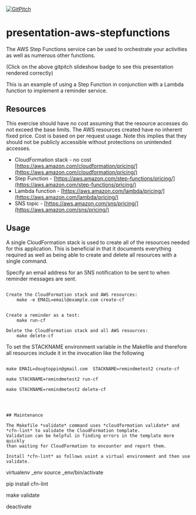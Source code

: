 [![GitPitch](https://gitpitch.com/assets/badge.svg)](https://gitpitch.com/dougtoppin/presentation-aws-stepfunctions/master?grs=github&t=sky)

# presentation-aws-stepfunctions
The AWS Step Functions service can be used to orchestrate your activities as well as
numerous other functions.

(Click on the above gitpitch slideshow badge to see this presentation rendered correctly)

This is an example of using a Step Function in conjunction with a Lambda function to implement a reminder service.

## Resources

This exercise should have no cost assuming that the resource accesses do not exceed the base limits.
The AWS resources created have no inherent fixed price.
Cost is based on per request usage.
Note this implies that they should not be publicly accessible without protections on unintended accesses.

* CloudFormation stack - no cost [https://aws.amazon.com/cloudformation/pricing/](https://aws.amazon.com/cloudformation/pricing/)
* Step Function - [https://aws.amazon.com/step-functions/pricing/](https://aws.amazon.com/step-functions/pricing/)
* Lambda function - [https://aws.amazon.com/lambda/pricing/](https://aws.amazon.com/lambda/pricing/)
* SNS topic - [https://aws.amazon.com/sns/pricing/](https://aws.amazon.com/sns/pricing/)

## Usage

A single CloudFormation stack is used to create all of the resources needed
for this application.
This is beneficial in that it documents everything required as well as
being able to create and delete all resources with a single command.

Specify an email address for an SNS notification to be sent to when
reminder messages are sent.

```

Create the CloudFormation stack and AWS resources:
    make -e EMAIL=email@example.com create-cf


Create a reminder as a test:
    make run-cf

Delete the CloudFormation stack and all AWS resources:
    make delete-cf

```

To set the STACKNAME environment variable in the Makefile and therefore all resources
include it in the invocation like the following

```
 
make EMAIL=dougtoppin@gmail.com  STACKNAME=remindmetest2 create-cf

make STACKNAME=remindmetest2 run-cf

make STACKNAME=remindmetest2 delete-cf

```



```



## Maintenance

The Makefile *validate* command uses *cloudformation validate* and 
*cfn-lint* to validate the CloudFormation template.
Validation can be helpful in finding errors in the template more quickly
than waiting for CloudFormation to encounter and report them.

Install *cfn-lint* as follows usint a virtual environment and then use validate.

```

virtualenv _env
source _env/bin/activate

pip install cfn-lint

make validate

deactivate

```


